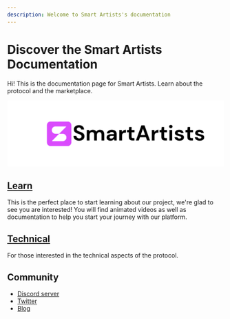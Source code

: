 ```yaml
---
description: Welcome to Smart Artists's documentation
---
```


# Discover the Smart Artists Documentation

Hi! This is the documentation page for Smart Artists. Learn about the protocol and the marketplace.

![](<.gitbook/assets/image (1).png>)

## [Learn ](broken-reference)

This is the perfect place to start learning about our project, we're glad to see you are interested! You will find animated videos as well as documentation to help you start your journey with our platform.

## [Technical](./#technical)

For those interested in the technical aspects of the protocol.

## Community

* [Discord server](https://discord.gg/8wqG97gDrZ)
* [Twitter](https://twitter.com/smartartistsnft)
* [Blog](https://blog.smartartists.art)

